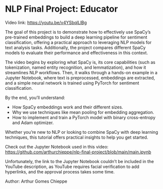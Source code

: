 # NLP Final Project: Educator

Video link: https://youtu.be/v4YSbqlLlBg

The goal of this project is to demonstrate how to effectively use SpaCy’s pre-trained embeddings to build a deep learning pipeline for sentiment classification, offering a practical approach to leveraging NLP models for text analysis tasks. Additionally, the project compares different SpaCy models to evaluate their performance and effectiveness in this context.

The video begins by exploring what SpaCy is, its core capabilities (such as tokenization, named entity recognition, and lemmatization), and how it streamlines NLP workflows. Then, it walks through a hands-on example in a Jupyter Notebook, where text is preprocessed, embeddings are extracted, and a simple neural network is trained using PyTorch for sentiment classification.

By the end, you’ll understand:
* How SpaCy embeddings work and their different sizes.
* Why we use techniques like mean pooling for embedding aggregation.
* How to implement and train a PyTorch model with binary cross-entropy and Adam optimizer.

Whether you’re new to NLP or looking to combine SpaCy with deep learning techniques, this tutorial offers practical insights to help you get started.

Check out the Jupyter Notebook used in this video: https://github.com/arthurchieppe/nlp-final-project/blob/main/main.ipynb

Unfortunately, the link to the Jupyter Notebook couldn’t be included in the YouTube description, as YouTube requires facial verification to add hyperlinks, and the approval process takes some time.

Author: Arthur Gomes Chieppe
